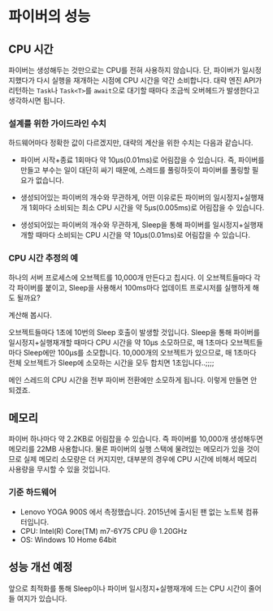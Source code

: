 # 파이버의 성능

## CPU 시간
파이버는 생성해두는 것만으로는 CPU를 전혀 사용하지 않습니다.
단, 파이버가 일시정지했다가 다시 실행을 재개하는 시점에 CPU 시간을 약간 소비합니다.
대략 엔진 API가 리턴하는 `Task`나 `Task<T>`를 `await`으로 대기할 때마다
조금씩 오버헤드가 발생한다고 생각하시면 됩니다.

### 설계를 위한 가이드라인 수치
하드웨어마다 정확한 값이 다르겠지만, 대략의 계산을 위한 수치는 다음과 같습니다.

- 파이버 시작+종료 1회마다 약 10µs(0.01ms)로 어림잡을 수 있습니다.
즉, 파이버를 만들고 부수는 일이 대단히 싸기 때문에,
스레드를 풀링하듯이 파이버를 풀링할 필요가 없습니다.

- 생성되어있는 파이버의 개수와 무관하게, 어떤 이유로든 파이버의 일시정지+실행재개 1회마다
소비되는 최소 CPU 시간을 약 5µs(0.005ms)로 어림잡을 수 있습니다.

- 생성되어있는 파이버의 개수와 무관하게, Sleep을 통해 파이버를 일시정지+실행재개할 때마다
소비되는 CPU 시간을 약 10µs(0.01ms)로 어림잡을 수 있습니다.

### CPU 시간 추정의 예
하나의 서버 프로세스에 오브젝트를 10,000개 만든다고 칩시다.
이 오브젝트들마다 각각 파이버를 붙이고, Sleep을 사용해서 100ms마다 업데이트 프로시저를 실행하게 해도 될까요?

계산해 봅시다.

오브젝트들마다 1초에 10번의 Sleep 호출이 발생할 것입니다.
Sleep을 통해 파이버를 일시정지+실행재개할 때마다 CPU 시간을 약 10µs 소모하므로,
매 1초마다 오브젝트들마다 Sleep에만 100µs를 소모합니다.
10,000개의 오브젝트가 있으므로, 매 1초마다 전체 오브젝트가 Sleep에 소모하는 시간을 모두 합치면 1초입니다..;;;;

메인 스레드의 CPU 시간을 전부 파이버 전환에만 소모하게 됩니다. 이렇게 만들면 안 되겠죠.

## 메모리
파이버 하나마다 약 2.2KB로 어림잡을 수 있습니다.
즉 파이버를 10,000개 생성해두면 메모리를 22MB 사용합니다.
물론 파이버의 실행 스택에 물려있는 메모리가 있을 것이므로 실제 메모리 소모량은 더 커지지만,
대부분의 경우에 CPU 시간에 비해서 메모리 사용량을 무시할 수 있을 것입니다.

### 기준 하드웨어
- Lenovo YOGA 900S 에서 측정했습니다. 2015년에 출시된 팬 없는 노트북 컴퓨터입니다.
- CPU: Intel(R) Core(TM) m7-6Y75 CPU @ 1.20GHz
- OS: Windows 10 Home 64bit

## 성능 개선 예정
앞으로 최적화를 통해 Sleep이나 파이버 일시정지+실행재개에 드는 CPU 시간이 줄어들 여지가 있습니다.

